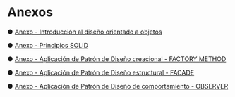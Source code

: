 # Anexos

● [Anexo - Introducción al diseño orientado a objetos](introduccion.md)

● [Anexo - Principios SOLID](solid.md)

● [Anexo - Aplicación de Patrón de Diseño creacional - FACTORY METHOD](PatronDeDisenoCreacional.md)

● [Anexo - Aplicación de Patrón de Diseño estructural - FACADE](PatronDeDisenoEstructural.md)

● [Anexo - Aplicación de Patrón de Diseño de comportamiento - OBSERVER](PatronDeDisenoDeComportamiento.md)
